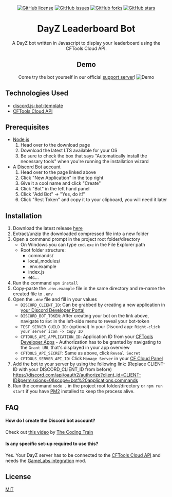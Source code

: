 <div align="center">

[![GitHub license](https://img.shields.io/github/license/Mirasaki/dayz-leaderboard-bot?style=flat-square)](https://github.com/Mirasaki/dayz-leaderboard-bot/blob/main/LICENSE)
[![GitHub issues](https://img.shields.io/github/issues/Mirasaki/dayz-leaderboard-bot?style=flat-square)](https://github.com/Mirasaki/dayz-leaderboard-bot/issues)
[![GitHub forks](https://img.shields.io/github/forks/Mirasaki/dayz-leaderboard-bot?style=flat-square)](https://github.com/Mirasaki/dayz-leaderboard-bot/network)
[![GitHub stars](https://img.shields.io/github/stars/Mirasaki/dayz-leaderboard-bot?style=flat-square)](https://github.com/Mirasaki/dayz-leaderboard-bot/stargazers)
# DayZ Leaderboard Bot

A DayZ bot written in Javascript to display your leaderboard using the CFTools Cloud API.


## Demo
Come try the bot yourself in our official [support server](https://discord.gg/jKja5FBnYf)!
![Demo](https://i.imgur.com/vzoS6cq.gif)

</div>


## Technologies Used

 - [discord.js-bot-template](https://github.com/Mirasaki/discord.js-bot-template)
 - [CFTools Cloud API](https://wiki.cftools.de/display/CFAPI/CFTools+Cloud+API)


## Prerequisites
- [Node.js](https://nodejs.org/en/download/)
    1) Head over to the download page
    2) Download the latest LTS available for your OS
    3) Be sure to check the box that says "Automatically install the necessary tools" when you're running the installation wizard
- A [Discord Bot account](https://discord.com/developers/applications)
    1) Head over to the page linked above
    2) Click "New Application" in the top right
    3) Give it a cool name and click "Create"
    4) Click "Bot" in the left hand panel
    5) Click "Add Bot" -> "Yes, do it!"
    6) Click "Rest Token" and copy it to your clipboard, you will need it later

## Installation
1. Download the latest release [here](https://github.com/Mirasaki/dayz-leaderboard-bot/releases)
2. Extract/unzip the downloaded compressed file into a new folder
3. Open a command prompt in the project root folder/directory
    * On Windows you can type `cmd.exe` in the File Explorer path
    * Root folder structure:
      * commands/
      * local_modules/
      * .env.example
      * index.js
      * etc...
4. Run the command `npm install`
5. Copy-paste the `.env.example` file in the same directory and re-name the created file to `.env`
6. Open the `.env` file and fill in your values
    * `DISCORD_CLIENT_ID`: Can be grabbed by creating a new application in [your Discord Developer Portal](https://discord.com/developers/applications)
    * `DISCORD_BOT_TOKEN`: After creating your bot on the link above, navigate to `Bot` in the left-side menu to reveal your bot-token
    * `TEST_SERVER_GUILD_ID`: (optional) In your Discord app: `Right-click your server icon -> Copy ID`
    * `CFTOOLS_API_APPLICATION_ID`: Application ID from your [CFTools Developer Apps](https://developer.cftools.cloud/applications) - Authorization has to be granted by navigating to the `Grant URL` that's displayed in your app overview
    * `CFTOOLS_API_SECRET`: Same as above, click `Reveal Secret`
    * `CFTOOLS_SERVER_API_ID`: Click `Manage Server` in your [CF Cloud Panel](https://app.cftools.cloud/dashboard)
7. Add the bot to your server by using the following link: (Replace CLIENT-ID with your DISCORD_CLIENT_ID from before) https://discord.com/api/oauth2/authorize?client_id=CLIENT-ID&permissions=0&scope=bot%20applications.commands
8. Run the command `node .` in the project root folder/directory or `npm run start` if you have [PM2](https://pm2.keymetrics.io/) installed to keep the process alive.
## FAQ

#### How do I create the Discord bot account?

Check out [this video](https://www.youtube.com/watch?v=ibtXXoMxaho) by [The Coding Train](https://www.youtube.com/channel/UCvjgXvBlbQiydffZU7m1_aw)

#### Is any specific set-up required to use this?

Yes. Your DayZ server has to be connected to the [CFTools Cloud API](https://wiki.cftools.de/display/CFAPI/CFTools+Cloud+API) and needs the [GameLabs integration](https://steamcommunity.com/sharedfiles/filedetails/?id=2464526692) mod.


## License

[MIT](https://choosealicense.com/licenses/mit/)

